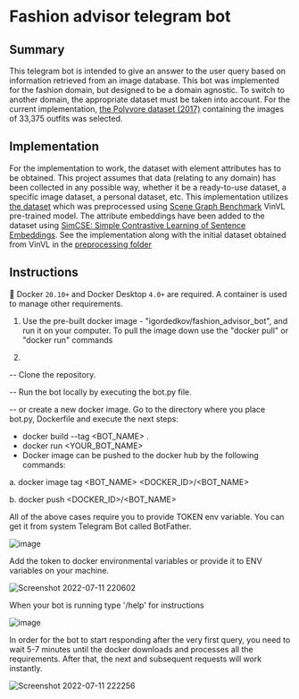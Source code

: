 # Fashion advisor telegram bot

## Summary

This telegram bot is intended to give an answer to the user query based on information retrieved from an image database. This bot was implemented for the fashion domain, but designed to be a domain agnostic. To switch to another domain, the appropriate dataset must be taken into account. For the current implementation, [the Polyvore dataset (2017)](https://github.com/xthan/polyvore-dataset) containing the images of 33,375 outfits was selected.

## Implementation
For the implementation to work, the dataset with element attributes has to be obtained. This project assumes that data (relating to any domain) has been collected in any possible way, whether it be a ready-to-use dataset, a specific image dataset, a personal dataset, etc. This implementation utilizes [the dataset](https://drive.google.com/file/d/12x-Q_Q1XhbAcb4amCD4ZxKmof_GHZEWu/view?usp=sharing) which was preprocessed using [Scene Graph Benchmark](https://github.com/microsoft/scene_graph_benchmark) VinVL pre-trained model.
The attribute embeddings have been added to the dataset using [SimCSE: Simple Contrastive Learning of Sentence Embeddings](https://github.com/princeton-nlp/SimCSE). See the implementation along with the initial dataset obtained from VinVL in the [preprocessing folder](https://github.com/Igor-ID/Fashion_adviser_telegram_bot/tree/main/preprocessing)

## Instructions
:whale: Docker `20.10+` and Docker Desktop `4.0+` are required. A container is used to manage other requirements.

1. Use the pre-built docker image - "igordedkov/fashion_advisor_bot", and run it on your computer. To pull the image down use the "docker pull" or "docker run" commands

2. 
-- Clone the repository.

-- Run the bot locally by executing the bot.py file.

-- or create a new docker image. Go to the directory where you place bot.py, Dockerfile and execute the next steps:

* docker build --tag <BOT_NAME> .
* docker run <YOUR_BOT_NAME>
* Docker image can be pushed to the docker hub by the following commands:

a. docker image tag <BOT_NAME> <DOCKER_ID>/<BOT_NAME>

b. docker push <DOCKER_ID>/<BOT_NAME>


All of the above cases require you to provide TOKEN env variable. You can get it from system Telegram Bot called BotFather. 

![image](https://user-images.githubusercontent.com/69838126/178476183-02d8b901-d80b-42ed-8475-5dc3289173e7.png)



Add the token to docker environmental variables or provide it to ENV variables on your machine.

![Screenshot 2022-07-11 220602](https://user-images.githubusercontent.com/69838126/178476694-07322a04-b16f-45d4-b727-4a78935739cd.png)



When your bot is running type '/help' for instructions

![image](https://user-images.githubusercontent.com/69838126/178483325-e8bca5d7-9dde-4bb0-8992-21e7801641bf.png)


In order for the bot to start responding after the very first query, you need to wait 5-7 minutes until the docker downloads and processes all the requirements. After that, the next and subsequent requests will work instantly.

![Screenshot 2022-07-11 222256](https://user-images.githubusercontent.com/69838126/178476910-4ba63d24-b5fa-486f-8a04-d81a61ee3493.png)



